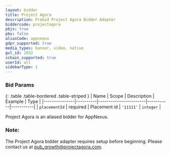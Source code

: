 ```yaml
---
layout: bidder
title: Project Agora
description: Prebid Project Agora Bidder Adapter
biddercode: projectagora
pbjs: true
pbs: false
aliasCode: appnexus
gdpr_supported: true
media_types: banner, video, native
gvl_id: 1032
schain_supported: true
userId: all
sidebarType: 1
---
```

### Bid Params

{: .table .table-bordered .table-striped }
| Name          | Scope    | Description           | Example   | Type      |
|---------------|----------|-----------------------|-----------|-----------|
| `placementId` | required | Placement id          | `'11111'` | `integer` |

Project Agora is an aliased bidder for AppNexus.

### Note:

The Project Agora bidder adapter requires setup before beginning. Please contact us at pub_growth@projectagora.com.
